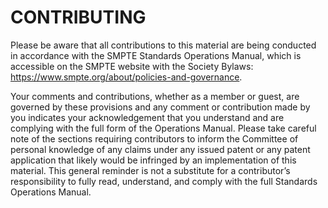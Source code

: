 # CONTRIBUTING

Please be aware that all contributions to this material are being conducted in accordance with the SMPTE Standards Operations
Manual, which is accessible on the SMPTE website with the Society Bylaws: https://www.smpte.org/about/policies-and-governance.

Your comments and contributions, whether as a member or guest, are governed by these provisions and any comment or contribution made
by you indicates your acknowledgement that you understand and are complying with the full form of the Operations Manual. Please take
careful note of the sections requiring contributors to inform the Committee of personal knowledge of any claims under any issued
patent or any patent application that likely would be infringed by an implementation of this material. This general reminder is not
a substitute for a contributor’s responsibility to fully read, understand, and comply with the full Standards Operations Manual.
